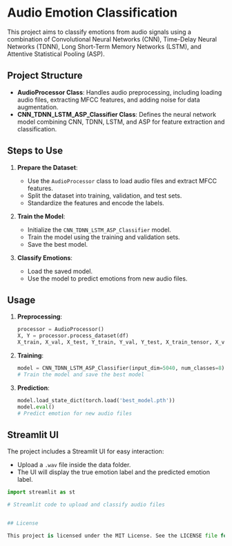 # Audio Emotion Classification

This project aims to classify emotions from audio signals using a combination of Convolutional Neural Networks (CNN), Time-Delay Neural Networks (TDNN), Long Short-Term Memory Networks (LSTM), and Attentive Statistical Pooling (ASP).

## Project Structure

- **AudioProcessor Class**: Handles audio preprocessing, including loading audio files, extracting MFCC features, and adding noise for data augmentation.
- **CNN_TDNN_LSTM_ASP_Classifier Class**: Defines the neural network model combining CNN, TDNN, LSTM, and ASP for feature extraction and classification.

## Steps to Use

1. **Prepare the Dataset**:
    - Use the `AudioProcessor` class to load audio files and extract MFCC features.
    - Split the dataset into training, validation, and test sets.
    - Standardize the features and encode the labels.

2. **Train the Model**:
    - Initialize the `CNN_TDNN_LSTM_ASP_Classifier` model.
    - Train the model using the training and validation sets.
    - Save the best model.

3. **Classify Emotions**:
    - Load the saved model.
    - Use the model to predict emotions from new audio files.

## Usage

1. **Preprocessing**:
    ```python
    processor = AudioProcessor()
    X, Y = processor.process_dataset(df)
    X_train, X_val, X_test, Y_train, Y_val, Y_test, X_train_tensor, X_val_tensor, X_test_tensor, Y_train_tensor, Y_val_tensor, Y_test_tensor = prepare_dataset(X, Y)
    ```

2. **Training**:
    ```python
    model = CNN_TDNN_LSTM_ASP_Classifier(input_dim=5040, num_classes=8)
    # Train the model and save the best model
    ```

3. **Prediction**:
    ```python
    model.load_state_dict(torch.load('best_model.pth'))
    model.eval()
    # Predict emotion for new audio files
    ```

## Streamlit UI

The project includes a Streamlit UI for easy interaction:

- Upload a `.wav` file inside the data folder.
- The UI will display the true emotion label and the predicted emotion label.

```python
import streamlit as st

# Streamlit code to upload and classify audio files


## License

This project is licensed under the MIT License. See the LICENSE file for more details.

